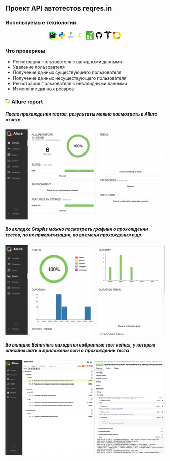 ## Проект API автотестов reqres.in

<!-- Технологии -->

### Используемые технологии
<p  align="center">
  <code><img width="5%" title="Pycharm" src="images/logo/pycharm.png"></code>
  <code><img width="5%" title="Python" src="images/logo/python.png"></code>
  <code><img width="5%" title="Pytest" src="images/logo/pytest.png"></code>
  <code><img width="5%" title="Selene" src="images/logo/selene.png"></code>
  <code><img width="5%" title="Selenium" src="images/logo/selenium.png"></code>
  <code><img width="5%" title="GitHub" src="images/logo/github.png"></code>
  <code><img width="5%" title="Requests" src="images/logo/requests.png"></code>
  <code><img width="5%" title="Allure Report" src="images/logo/allure_report.png"></code>
</p>


<!-- Тест кейсы -->

### Что проверяем
* Регистрация пользователя с валидными данными
* Удаление пользователя
* Получение данных существующего пользователя
* Получение данных несуществующего пользователя
* Регистрация пользователя с невалидными данными
* Изменение данных ресурса 


<!-- Allure report -->

### <img width="3%" title="Allure Report" src="images/logo/allure_report.png"> Allure report

##### После прохождения тестов, результаты можно посмотреть в Allure отчете
![This is an image](images/screenshots/allure_dashboard.png)

##### Во вкладке Graphs можно посмотреть графики о прохождении тестов, по их приоритизации, по времени прохождения и др.
![This is an image](images/screenshots/allure_graphs.png)

##### Во вкладке Behaviors находятся собранные тест кейсы, у которых описаны шаги и приложены логи о прохождении теста
![This is an image](images/screenshots/allure_suites.png)

